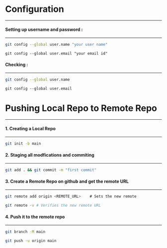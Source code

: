 
  

# Configuration
---

#### Setting up username and password :
---
```bash
git config --global user.name "your user name"
```

```shell
git config --global user.email "your email id"
```

#### Checking :
---
```bash
git config --global user.name
```

```shell
git config --global user.email
```
  
  

# Pushing Local Repo to Remote Repo
---

#### 1. Creating a Local Repo
---
```bash
git init -b main
```

 
#### 2. Staging all modfications and commiting
---
```bash
git add . && git commit -m "first commit"
```


#### 3. Create a Remote Repo on github and get the remote URL
---
```bash
git remote add origin <REMOTE_URL>    # Sets the new remote

git remote -v # Verifies the new remote URL
```


#### 4. Push it to the remote repo
---
```bash
git branch -M main

git push -u origin main
```